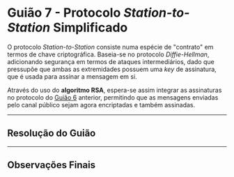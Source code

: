 # Guião 7 -  Protocolo *Station-to-Station* Simplificado

O protocolo *Station-to-Station* consiste numa espécie de "contrato" em termos de chave criptográfica. Baseia-se no protocolo *Diffie-Hellman*, adicionando segurança em termos de ataques intermediários, dado que pressupõe que ambas as extremidades possuem uma *key* de assinatura, que é usada para assinar a mensagem em si.

Através do uso do **algoritmo RSA**, espera-se assim integrar as assinaturas no protocolo do [Guião 6](https://github.com/uminho-miei-crypto/1920-G9/tree/master/Gui%C3%B5es/G6) anterior, permitindo que as mensagens enviadas pelo canal público sejam agora encriptadas e também assinadas.

---

## Resolução do Guião



---

## Observações Finais


